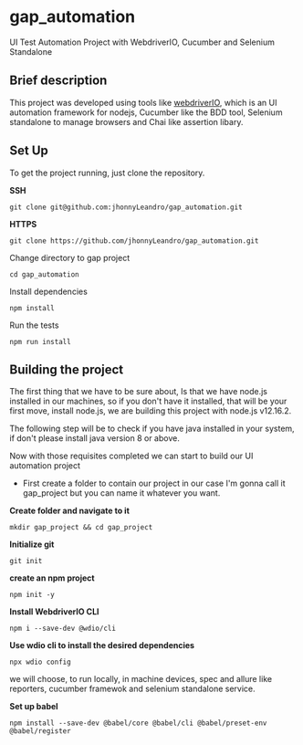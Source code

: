 # gap_automation
UI Test Automation Project with WebdriverIO, Cucumber and Selenium Standalone

##  Brief description
This project was developed using tools like [webdriverIO](https://webdriver.io/), which is an UI automation framework for nodejs,
Cucumber like the BDD tool, Selenium standalone to manage browsers and Chai like assertion libary.


## Set Up

To get the project running, just clone the repository.


**SSH**

`git clone git@github.com:jhonnyLeandro/gap_automation.git`


**HTTPS**

`git clone https://github.com/jhonnyLeandro/gap_automation.git`


Change directory to gap project

`cd gap_automation`

Install dependencies

`npm install`


Run the tests

`npm run install`

## Building the project

The first thing that we have to be sure about, Is that we have node.js installed in our machines, so if you don't have it installed, that will be your first move, install node.js, we are building this project with node.js v12.16.2.  

The following step will be to check if you have java installed in your system, if don't please install java version 8 or above.

Now with those requisites completed we can start to build our UI automation project


- First create a folder to contain our project in our case I'm gonna call it gap_project but you can name it whatever you want.

**Create folder and navigate to it**

`mkdir gap_project && cd gap_project`


**Initialize git**

`git init`

**create an npm project**

`npm init -y`

**Install WebdriverIO CLI**

`npm i --save-dev @wdio/cli`


**Use wdio cli to install the desired dependencies**

`npx wdio config`

we will choose, to run locally, in machine devices, spec and allure like reporters, cucumber framewok and selenium standalone service.


**Set up babel**

`npm install --save-dev @babel/core @babel/cli @babel/preset-env @babel/register`